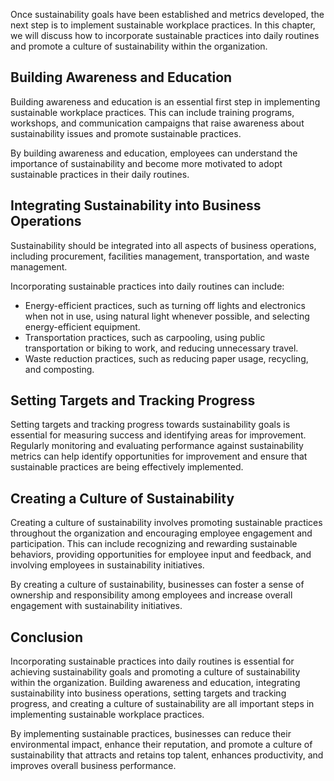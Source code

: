 
Once sustainability goals have been established and metrics developed, the next step is to implement sustainable workplace practices. In this chapter, we will discuss how to incorporate sustainable practices into daily routines and promote a culture of sustainability within the organization.

Building Awareness and Education
--------------------------------

Building awareness and education is an essential first step in implementing sustainable workplace practices. This can include training programs, workshops, and communication campaigns that raise awareness about sustainability issues and promote sustainable practices.

By building awareness and education, employees can understand the importance of sustainability and become more motivated to adopt sustainable practices in their daily routines.

Integrating Sustainability into Business Operations
---------------------------------------------------

Sustainability should be integrated into all aspects of business operations, including procurement, facilities management, transportation, and waste management.

Incorporating sustainable practices into daily routines can include:

* Energy-efficient practices, such as turning off lights and electronics when not in use, using natural light whenever possible, and selecting energy-efficient equipment.
* Transportation practices, such as carpooling, using public transportation or biking to work, and reducing unnecessary travel.
* Waste reduction practices, such as reducing paper usage, recycling, and composting.

Setting Targets and Tracking Progress
-------------------------------------

Setting targets and tracking progress towards sustainability goals is essential for measuring success and identifying areas for improvement. Regularly monitoring and evaluating performance against sustainability metrics can help identify opportunities for improvement and ensure that sustainable practices are being effectively implemented.

Creating a Culture of Sustainability
------------------------------------

Creating a culture of sustainability involves promoting sustainable practices throughout the organization and encouraging employee engagement and participation. This can include recognizing and rewarding sustainable behaviors, providing opportunities for employee input and feedback, and involving employees in sustainability initiatives.

By creating a culture of sustainability, businesses can foster a sense of ownership and responsibility among employees and increase overall engagement with sustainability initiatives.

Conclusion
----------

Incorporating sustainable practices into daily routines is essential for achieving sustainability goals and promoting a culture of sustainability within the organization. Building awareness and education, integrating sustainability into business operations, setting targets and tracking progress, and creating a culture of sustainability are all important steps in implementing sustainable workplace practices.

By implementing sustainable practices, businesses can reduce their environmental impact, enhance their reputation, and promote a culture of sustainability that attracts and retains top talent, enhances productivity, and improves overall business performance.
